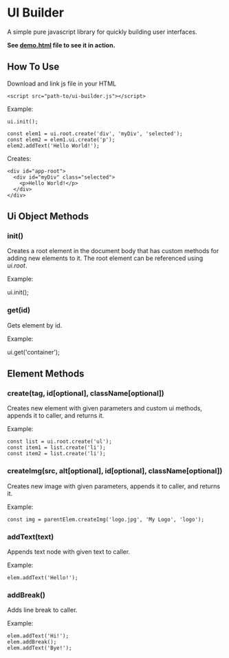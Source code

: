 # UI Builder

A simple pure javascript library for quickly building user interfaces.

**See [demo.html](http://projects.martymagaan.com/ui-builder/demo/demo.html) file to see it in action.**

## How To Use

Download and link js file in your HTML

    <script src="path-to/ui-builder.js"></script>

Example:

    ui.init();

    const elem1 = ui.root.create('div', 'myDiv', 'selected');
    const elem2 = elem1.ui.create('p');
    elem2.addText('Hello World!');

Creates:

    <div id="app-root">
      <div id="myDiv" class="selected">
        <p>Hello World!</p>
      </div>
    </div>
    

## Ui Object Methods

### init() ###

Creates a root element in the document body that has custom methods for adding new elements to it.
The root element can be referenced using *ui.root*.

Example:

ui.init();

### get(id) ###

Gets element by id.

Example:

ui.get('container');


## Element Methods ##

### create(tag, id[optional], className[optional]) ###

Creates new element with given parameters and custom ui methods, appends it to caller, and returns it.

Example:

    const list = ui.root.create('ul');
    const item1 = list.create('li');
    const item2 = list.create('li');


### createImg(src, alt[optional], id[optional], className[optional]) ###

Creates new image with given parameters, appends it to caller, and returns it.

Example:

    const img = parentElem.createImg('logo.jpg', 'My Logo', 'logo');


### addText(text) ###

Appends text node with given text to caller.

Example:

    elem.addText('Hello!');


### addBreak() ###

Adds line break to caller.

Example:

    elem.addText('Hi!');
    elem.addBreak();
    elem.addText('Bye!');